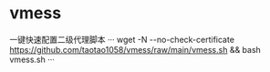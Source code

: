 # vmess
一键快速配置二级代理脚本
···
wget -N --no-check-certificate https://github.com/taotao1058/vmess/raw/main/vmess.sh && bash vmess.sh
···
